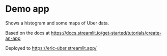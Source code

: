 # Demo app
Shows a histogram and some maps of Uber data.

Based on the docs at <https://docs.streamlit.io/get-started/tutorials/create-an-app>

Deployed to <https://eric-uber.streamlit.app/>